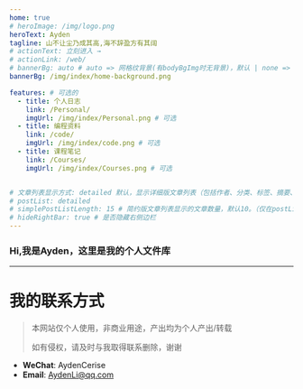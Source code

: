 ```yaml
---
home: true
# heroImage: /img/logo.png
heroText: Ayden
tagline: 山不让尘乃成其高,海不辞盈方有其阔
# actionText: 立刻进入 →
# actionLink: /web/
# bannerBg: auto # auto => 网格纹背景(有bodyBgImg时无背景)，默认 | none => 无 | '大图地址' | background: 自定义背景样式       提示：如发现文本颜色不适应你的背景时可以到palette.styl修改$bannerTextColor变量
bannerBg: /img/index/home-background.png

features: # 可选的
  - title: 个人日志
    link: /Personal/
    imgUrl: /img/index/Personal.png # 可选
  - title: 编程资料
    link: /code/
    imgUrl: /img/index/code.png # 可选
  - title: 课程笔记 
    link: /Courses/
    imgUrl: /img/index/Courses.png # 可选


# 文章列表显示方式: detailed 默认，显示详细版文章列表（包括作者、分类、标签、摘要、分页等）| simple => 显示简约版文章列表（仅标题和日期）| none 不显示文章列表
# postList: detailed
# simplePostListLength: 15 # 简约版文章列表显示的文章数量，默认10。（仅在postList设置为simple时生效）
# hideRightBar: true # 是否隐藏右侧边栏
---
```






### Hi,我是Ayden，这里是我的个人文件库

---

# 我的联系方式

> 本网站仅个人使用，非商业用途，产出均为个人产出/转载
>
> 如有侵权，请及时与我取得联系删除，谢谢

- **WeChat**:  AydenCerise
- **Email**:   AydenLi@qq.com
